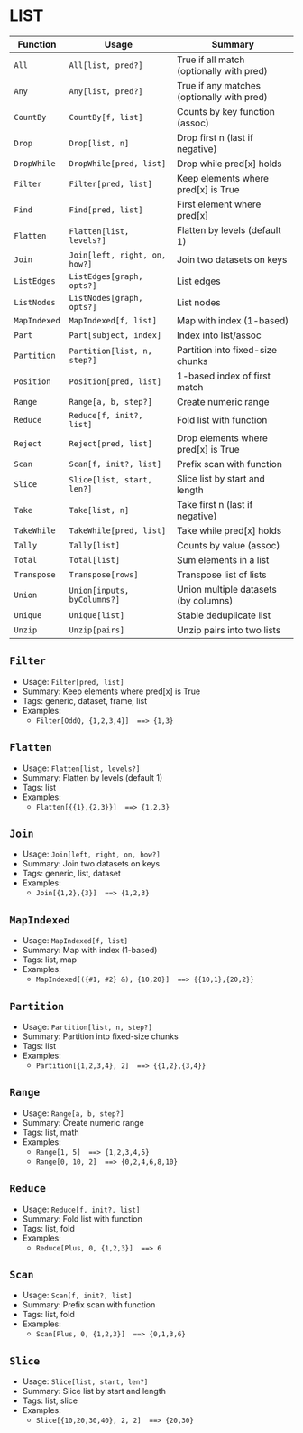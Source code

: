 # LIST

| Function | Usage | Summary |
|---|---|---|
| `All` | `All[list, pred?]` | True if all match (optionally with pred) |
| `Any` | `Any[list, pred?]` | True if any matches (optionally with pred) |
| `CountBy` | `CountBy[f, list]` | Counts by key function (assoc) |
| `Drop` | `Drop[list, n]` | Drop first n (last if negative) |
| `DropWhile` | `DropWhile[pred, list]` | Drop while pred[x] holds |
| `Filter` | `Filter[pred, list]` | Keep elements where pred[x] is True |
| `Find` | `Find[pred, list]` | First element where pred[x] |
| `Flatten` | `Flatten[list, levels?]` | Flatten by levels (default 1) |
| `Join` | `Join[left, right, on, how?]` | Join two datasets on keys |
| `ListEdges` | `ListEdges[graph, opts?]` | List edges |
| `ListNodes` | `ListNodes[graph, opts?]` | List nodes |
| `MapIndexed` | `MapIndexed[f, list]` | Map with index (1-based) |
| `Part` | `Part[subject, index]` | Index into list/assoc |
| `Partition` | `Partition[list, n, step?]` | Partition into fixed-size chunks |
| `Position` | `Position[pred, list]` | 1-based index of first match |
| `Range` | `Range[a, b, step?]` | Create numeric range |
| `Reduce` | `Reduce[f, init?, list]` | Fold list with function |
| `Reject` | `Reject[pred, list]` | Drop elements where pred[x] is True |
| `Scan` | `Scan[f, init?, list]` | Prefix scan with function |
| `Slice` | `Slice[list, start, len?]` | Slice list by start and length |
| `Take` | `Take[list, n]` | Take first n (last if negative) |
| `TakeWhile` | `TakeWhile[pred, list]` | Take while pred[x] holds |
| `Tally` | `Tally[list]` | Counts by value (assoc) |
| `Total` | `Total[list]` | Sum elements in a list |
| `Transpose` | `Transpose[rows]` | Transpose list of lists |
| `Union` | `Union[inputs, byColumns?]` | Union multiple datasets (by columns) |
| `Unique` | `Unique[list]` | Stable deduplicate list |
| `Unzip` | `Unzip[pairs]` | Unzip pairs into two lists |

## `Filter`

- Usage: `Filter[pred, list]`
- Summary: Keep elements where pred[x] is True
- Tags: generic, dataset, frame, list
- Examples:
  - `Filter[OddQ, {1,2,3,4}]  ==> {1,3}`

## `Flatten`

- Usage: `Flatten[list, levels?]`
- Summary: Flatten by levels (default 1)
- Tags: list
- Examples:
  - `Flatten[{{1},{2,3}}]  ==> {1,2,3}`

## `Join`

- Usage: `Join[left, right, on, how?]`
- Summary: Join two datasets on keys
- Tags: generic, list, dataset
- Examples:
  - `Join[{1,2},{3}]  ==> {1,2,3}`

## `MapIndexed`

- Usage: `MapIndexed[f, list]`
- Summary: Map with index (1-based)
- Tags: list, map
- Examples:
  - `MapIndexed[({#1, #2} &), {10,20}]  ==> {{10,1},{20,2}}`

## `Partition`

- Usage: `Partition[list, n, step?]`
- Summary: Partition into fixed-size chunks
- Tags: list
- Examples:
  - `Partition[{1,2,3,4}, 2]  ==> {{1,2},{3,4}}`

## `Range`

- Usage: `Range[a, b, step?]`
- Summary: Create numeric range
- Tags: list, math
- Examples:
  - `Range[1, 5]  ==> {1,2,3,4,5}`
  - `Range[0, 10, 2]  ==> {0,2,4,6,8,10}`

## `Reduce`

- Usage: `Reduce[f, init?, list]`
- Summary: Fold list with function
- Tags: list, fold
- Examples:
  - `Reduce[Plus, 0, {1,2,3}]  ==> 6`

## `Scan`

- Usage: `Scan[f, init?, list]`
- Summary: Prefix scan with function
- Tags: list, fold
- Examples:
  - `Scan[Plus, 0, {1,2,3}]  ==> {0,1,3,6}`

## `Slice`

- Usage: `Slice[list, start, len?]`
- Summary: Slice list by start and length
- Tags: list, slice
- Examples:
  - `Slice[{10,20,30,40}, 2, 2]  ==> {20,30}`
